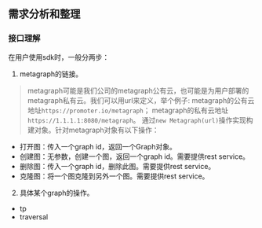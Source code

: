 
## 需求分析和整理

### 接口理解
在用户使用sdk时，一般分两步：

1. metagraph的链接。

> metagraph可能是我们公司的metagraph公有云，也可能是为用户部署的metagraph私有云。我们可以用url来定义，举个例子:
metagraph的公有云地址`https://promoter.io/metagraph`；
metagraph的私有云地址`https://1.1.1.1:8080/metagraph`。
通过```new Metagraph(url)```操作实现构建对象。针对metagraph对象有以下操作：

- 打开图：传入一个graph id，返回一个Graph对象。
- 创建图：无参数，创建一个图，返回一个graph id。需要提供rest service。
- 删除图：传入一个graph id，删除此图。需要提供rest service。
- 克隆图：将一个图克隆到另外一个图。需要提供rest service。


2. 具体某个graph的操作。

- tp
- traversal